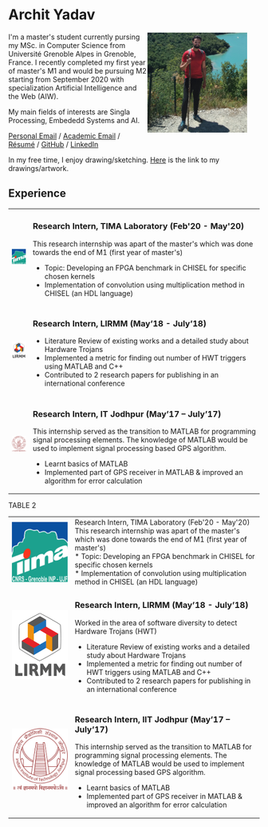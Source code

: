 # Archit Yadav

<img style="padding-right: 25px; float: right;" src="./images/archit-hike.jpeg" width = "200">

I'm a master's student currently pursing my MSc. in Computer Science from Université Grenoble Alpes in Grenoble, France. I recently completed my first year of master's M1 and would be pursuing M2 starting from September 2020 with specialization Artificial Intelligence and the Web (AIW).

My main fields of interests are Singla Processing, Embededd Systems and AI.

[Personal Email](archityadav97@gmail.com) / [Academic Email](archit.yadav@etu.univ-grenoble-alpes.fr) / [Résumé]() / [GitHub](https://github.com/archity/) / [LinkedIn](https://www.linkedin.com/in/archit-yadav-95482b156/)

In my free time, I enjoy drawing/sketching. [Here]() is the link to my drawings/artwork.



## Experience



<table>
  <tbody>
    <tr>
      <td><img src="./images/tima-logo.jpg" width = "100"></td>
      <td>
        <h3>Research Intern, TIMA Laboratory (Feb'20 - May'20)</h3>
        This research internship was apart of the master's which was done towards the end of M1 (first year of master's)
        <ul>
            <li> Topic: Developing an FPGA benchmark in CHISEL for specific chosen kernels </li>
            <li> Implementation of convolution using multiplication method in CHISEL (an HDL language) </li>
      </td>
    </tr>
    <tr>
      <td><img src="./images/lirmm-logo.jpg" width = "100"></td>
      <td>
        <h3>Research Intern, LIRMM (May’18 - July’18)</h3>
        <ul>
            <li> Literature Review of existing works and a detailed study about Hardware Trojans </li>
            <li> Implemented a metric for finding out number of HWT triggers using MATLAB and C++ </li>
            <li> Contributed to 2 research papers for publishing in an international conference </li>
        </ul>
      </td>
    </tr>
    <tr>
      <td><img src="./images/IITJ-logo.jpg" width = "100"></td>
      <td>
        <h3>Research Intern, IT Jodhpur (May’17 – July’17)</h3>
        This internship served as the transition to MATLAB for programming signal processing elements. The knowledge of MATLAB would be used to implement signal processing based GPS algorithm.
        <ul>
            <li> Learnt basics of MATLAB </li>
            <li> Implemented part of GPS receiver in MATLAB & improved an algorithm for error calculation </li>
        </ul>
      </td>
    </tr>
  </tbody>
</table>


TABLE 2



|||
|------------|-----------------------------------------------------------------------------------------------------------------------------------------------------------------------------------------------------------------------------------------------------------------------------------------------------------------------------------------|
| <img style="padding-right: 25px; float: left;" src="./images/tima-logo.jpg" width = "400"> |  Research Intern, TIMA Laboratory (Feb'20 - May'20)<br>This research internship was apart of the master's which was done towards the end of M1 (first year of master's)<br> * Topic: Developing an FPGA benchmark in CHISEL for specific chosen kernels<br> * Implementation of convolution using multiplication method in CHISEL (an HDL language)</li></ul> |
| <img style="padding-right: 25px; float: left;" src="./images/lirmm-logo.jpg" width = "400"> | <h3>Research Intern, LIRMM (May’18 - July’18)</h3> Worked in the area of software diversity to detect Hardware Trojans (HWT)<br><ul><li>Literature Review of existing works and a detailed study about Hardware Trojans</li><li>Implemented a metric for finding out number of HWT triggers using MATLAB and C++</li><li>Contributed to 2 research papers for publishing in an international conference    |
| <img style="padding-right: 25px; float: left;" src="./images/IITJ-logo.jpg" width = "400"> | <h3>Research Intern, IIT Jodhpur (May’17 – July’17)</h3>This internship served as the transition to MATLAB for programming signal processing elements. The knowledge of MATLAB would be used to implement signal processing based GPS algorithm.<br><ul><li>Learnt basics of MATLAB</li><li>Implemented part of GPS receiver in MATLAB & improved an algorithm for error calculation     |
